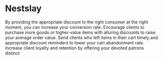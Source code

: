 # Nestslay


By providing the appropriate discount to the right consumer at the right moment, you can increase your conversion rate.
Encourage clients to purchase more goods or higher-value items with alluring discounts to raise your average order value.
Send clients who left items in their cart timely and appropriate discount reminders to lower your cart abandonment rate.
Increase client loyalty and retention by offering your devoted patrons distinct
